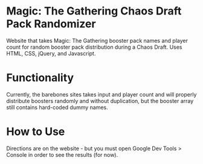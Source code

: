 # Magic: The Gathering Chaos Draft Pack Randomizer

Website that takes Magic: The Gathering booster pack names and player count for random booster pack distribution during a Chaos Draft. Uses HTML, CSS, jQuery, and Javascript.

# Functionality
Currently, the barebones sites takes input and player count and will properly distribute boosters randomly and without duplication, but the booster array still contains hard-coded dummy names.

# How to Use
Directions are on the website - but you must open Google Dev Tools > Console in order to see the results (for now).
